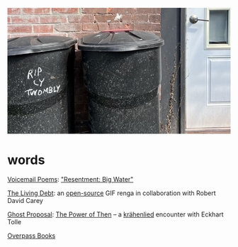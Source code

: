 [![](words.jpeg)](../index.html)

# words

[Voicemail Poems](https://voicemailpoems.org/): ["Resentment: Big Water"](https://voicemailpoems.org/2024/05/06/resentment-big-water/)

[The Living Debt](https://gifrenga.co): an [open-source](https://github.com/williamthazard/gifrenga) GIF renga in collaboration with Robert David Carey

[Ghost Proposal](https://ghostproposal.com/): [The Power of Then](https://ghostproposal.com/William-Hazard) – a [krähenlied](https://github.com/williamthazard/krahenlied) encounter with Eckhart Tolle

[Overpass Books](https://overpassbooks.org/)
